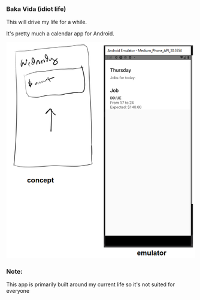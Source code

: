 ### Baka Vida (idiot life)

This will drive my life for a while.

It's pretty much a calendar app for Android.

<img src="./figure.png"/>

### Note:

This app is primarily built around my current life so it's not suited for everyone
